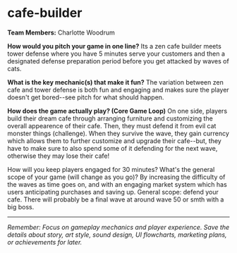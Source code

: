 # cafe-builder

**Team Members:** Charlotte Woodrum

**How would you pitch your game in one line?**
Its a zen cafe builder meets tower defense where you have 5 minutes serve your customers and then a designated defense preparation period before you get attacked by waves of cats. 

**What is the key mechanic(s) that make it fun?**
The variation between zen cafe and tower defense is both fun and engaging and makes sure the player doesn't get bored--see pitch for what should happen. 

**How does the game actually play? (Core Game Loop)**
On one side, players build their dream cafe through arranging furniture and customizing the overall appearence of their cafe. Then, they must defend it from evil cat monster things (challenge). When they survive the wave, they gain currency which allows them to further customize and upgrade their cafe--but, they have to make sure to also spend some of it defending for the next wave, otherwise they may lose their cafe! 

How will you keep players engaged for 30 minutes? What's the general scope of your game (will change as you go)?
By increasing the difficulty of the waves as time goes on, and with an engaging market system which has users anticipating purchases and saving up. General scope: defend your cafe. There will probably be a final wave at around wave 50 or smth with a big boss. 

---
*Remember: Focus on gameplay mechanics and player experience. Save the details about story, art style, sound design, UI flowcharts, marketing plans, or achievements for later.*

